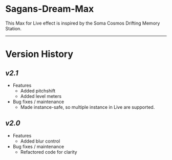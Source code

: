 # Sagans-Dream-Max

This Max for Live effect is inspired by the Soma Cosmos Drifting Memory Station.

---
# Version History

## *v2.1*
- Features
  - Added pitchshift
  - Added level meters
- Bug fixes / maintenance
  - Made instance-safe, so multiple instance in Live are supported.
  
## *v2.0*
- Features
  - Added blur control
- Bug fixes / maintenance
  - Refactored code for clarity
